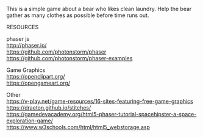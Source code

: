 This is a simple game about a bear who likes clean laundry.  Help the bear gather as many clothes as possible before time runs out.

RESOURCES

phaser js  
http://phaser.io/  
https://github.com/photonstorm/phaser  
https://github.com/photonstorm/phaser-examples  

Game Graphics  
https://openclipart.org/  
https://opengameart.org/  

Other  
https://v-play.net/game-resources/16-sites-featuring-free-game-graphics  
https://draeton.github.io/stitches/  
https://gamedevacademy.org/html5-phaser-tutorial-spacehipster-a-space-exploration-game/  
https://www.w3schools.com/html/html5_webstorage.asp  
